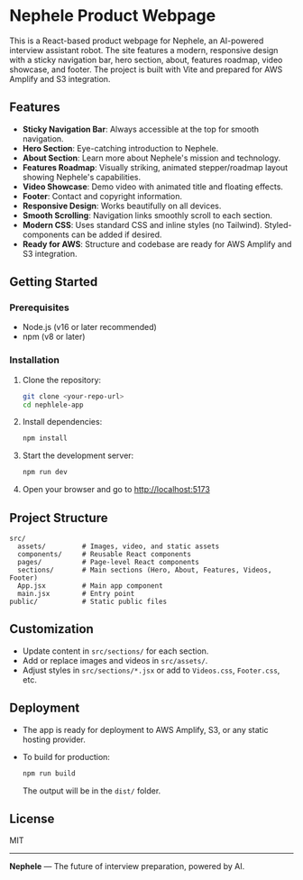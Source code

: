 # Nephele Product Webpage

This is a React-based product webpage for Nephele, an AI-powered interview assistant robot. The site features a modern, responsive design with a sticky navigation bar, hero section, about, features roadmap, video showcase, and footer. The project is built with Vite and prepared for AWS Amplify and S3 integration.

## Features

- **Sticky Navigation Bar**: Always accessible at the top for smooth navigation.
- **Hero Section**: Eye-catching introduction to Nephele.
- **About Section**: Learn more about Nephele's mission and technology.
- **Features Roadmap**: Visually striking, animated stepper/roadmap layout showing Nephele's capabilities.
- **Video Showcase**: Demo video with animated title and floating effects.
- **Footer**: Contact and copyright information.
- **Responsive Design**: Works beautifully on all devices.
- **Smooth Scrolling**: Navigation links smoothly scroll to each section.
- **Modern CSS**: Uses standard CSS and inline styles (no Tailwind). Styled-components can be added if desired.
- **Ready for AWS**: Structure and codebase are ready for AWS Amplify and S3 integration.

## Getting Started

### Prerequisites

- Node.js (v16 or later recommended)
- npm (v8 or later)

### Installation

1. Clone the repository:

   ```sh
   git clone <your-repo-url>
   cd nephlele-app
   ```

2. Install dependencies:

   ```sh
   npm install
   ```

3. Start the development server:

   ```sh
   npm run dev
   ```

4. Open your browser and go to [http://localhost:5173](http://localhost:5173)

## Project Structure

```
src/
  assets/         # Images, video, and static assets
  components/     # Reusable React components
  pages/          # Page-level React components
  sections/       # Main sections (Hero, About, Features, Videos, Footer)
  App.jsx         # Main app component
  main.jsx        # Entry point
public/           # Static public files
```

## Customization

- Update content in `src/sections/` for each section.
- Add or replace images and videos in `src/assets/`.
- Adjust styles in `src/sections/*.jsx` or add to `Videos.css`, `Footer.css`, etc.

## Deployment

- The app is ready for deployment to AWS Amplify, S3, or any static hosting provider.
- To build for production:

  ```sh
  npm run build
  ```

  The output will be in the `dist/` folder.

## License

MIT

---

**Nephele** — The future of interview preparation, powered by AI.
